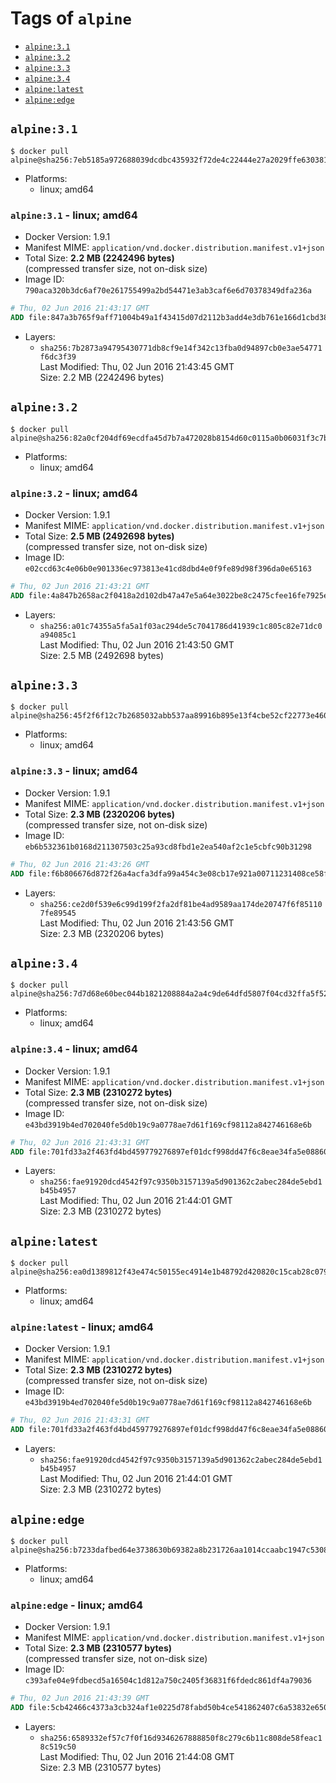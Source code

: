 <!-- THIS FILE IS GENERATED VIA '.template-helpers/generate-tag-details.pl' -->

# Tags of `alpine`

-	[`alpine:3.1`](#alpine31)
-	[`alpine:3.2`](#alpine32)
-	[`alpine:3.3`](#alpine33)
-	[`alpine:3.4`](#alpine34)
-	[`alpine:latest`](#alpinelatest)
-	[`alpine:edge`](#alpineedge)

## `alpine:3.1`

```console
$ docker pull alpine@sha256:7eb5185a972688039dcdbc435932f72de4c22444e27a2029ffe630381b8d6422
```

- Platforms:
  - linux; amd64

### `alpine:3.1` - linux; amd64

- Docker Version: 1.9.1
- Manifest MIME: `application/vnd.docker.distribution.manifest.v1+json`
- Total Size: **2.2 MB (2242496 bytes)**  
  (compressed transfer size, not on-disk size)
- Image ID: `790aca320b3dc6af70e261755499a2bd54471e3ab3caf6e6d70378349dfa236a`

```dockerfile
# Thu, 02 Jun 2016 21:43:17 GMT
ADD file:847a3b765f9aff71004b49a1f43415d07d2112b3add4e3db761e166d1cbd38d2 in /
```

- Layers:
  - `sha256:7b2873a94795430771db8cf9e14f342c13fba0d94897cb0e3ae54771f6dc3f39`  
    Last Modified: Thu, 02 Jun 2016 21:43:45 GMT  
    Size: 2.2 MB (2242496 bytes)

## `alpine:3.2`

```console
$ docker pull alpine@sha256:82a0cf204df69ecdfa45d7b7a472028b8154d60c0115a0b06031f3c7b32d8dd5
```

- Platforms:
  - linux; amd64

### `alpine:3.2` - linux; amd64

- Docker Version: 1.9.1
- Manifest MIME: `application/vnd.docker.distribution.manifest.v1+json`
- Total Size: **2.5 MB (2492698 bytes)**  
  (compressed transfer size, not on-disk size)
- Image ID: `e02ccd63c4e06b0e901336ec973813e41cd8dbd4e0f9fe89d98f396da0e65163`

```dockerfile
# Thu, 02 Jun 2016 21:43:21 GMT
ADD file:4a847b2658ac2f0418a2d102db47a47e5a64e3022be8c2475cfee16fe7925ebd in /
```

- Layers:
  - `sha256:a01c74355a5fa5a1f03ac294de5c7041786d41939c1c805c82e71dc0a94085c1`  
    Last Modified: Thu, 02 Jun 2016 21:43:50 GMT  
    Size: 2.5 MB (2492698 bytes)

## `alpine:3.3`

```console
$ docker pull alpine@sha256:45f2f6f12c7b2685032abb537aa89916b895e13f4cbe52cf22773e460577c69d
```

- Platforms:
  - linux; amd64

### `alpine:3.3` - linux; amd64

- Docker Version: 1.9.1
- Manifest MIME: `application/vnd.docker.distribution.manifest.v1+json`
- Total Size: **2.3 MB (2320206 bytes)**  
  (compressed transfer size, not on-disk size)
- Image ID: `eb6b532361b0168d211307503c25a93cd8fbd1e2ea540af2c1e5cbfc90b31298`

```dockerfile
# Thu, 02 Jun 2016 21:43:26 GMT
ADD file:f6b806676d872f26a4acfa3dfa99a454c3e08cb17e921a00711231408ce58f43 in /
```

- Layers:
  - `sha256:ce2d0f539e6c99d199f2fa2df81be4ad9589aa174de20747f6f851107fe89545`  
    Last Modified: Thu, 02 Jun 2016 21:43:56 GMT  
    Size: 2.3 MB (2320206 bytes)

## `alpine:3.4`

```console
$ docker pull alpine@sha256:7d7d68e60bec044b1821208884a2a4c9de64dfd5807f04cd32ffa5f5232d7848
```

- Platforms:
  - linux; amd64

### `alpine:3.4` - linux; amd64

- Docker Version: 1.9.1
- Manifest MIME: `application/vnd.docker.distribution.manifest.v1+json`
- Total Size: **2.3 MB (2310272 bytes)**  
  (compressed transfer size, not on-disk size)
- Image ID: `e43bd3919b4ed702040fe5d0b19c9a0778ae7d61f169cf98112a842746168e6b`

```dockerfile
# Thu, 02 Jun 2016 21:43:31 GMT
ADD file:701fd33a2f463fd4bd459779276897ef01dcf998dd47f6c8eae34fa5e0886046 in /
```

- Layers:
  - `sha256:fae91920dcd4542f97c9350b3157139a5d901362c2abec284de5ebd1b45b4957`  
    Last Modified: Thu, 02 Jun 2016 21:44:01 GMT  
    Size: 2.3 MB (2310272 bytes)

## `alpine:latest`

```console
$ docker pull alpine@sha256:ea0d1389812f43e474c50155ec4914e1b48792d420820c15cab28c0794034950
```

- Platforms:
  - linux; amd64

### `alpine:latest` - linux; amd64

- Docker Version: 1.9.1
- Manifest MIME: `application/vnd.docker.distribution.manifest.v1+json`
- Total Size: **2.3 MB (2310272 bytes)**  
  (compressed transfer size, not on-disk size)
- Image ID: `e43bd3919b4ed702040fe5d0b19c9a0778ae7d61f169cf98112a842746168e6b`

```dockerfile
# Thu, 02 Jun 2016 21:43:31 GMT
ADD file:701fd33a2f463fd4bd459779276897ef01dcf998dd47f6c8eae34fa5e0886046 in /
```

- Layers:
  - `sha256:fae91920dcd4542f97c9350b3157139a5d901362c2abec284de5ebd1b45b4957`  
    Last Modified: Thu, 02 Jun 2016 21:44:01 GMT  
    Size: 2.3 MB (2310272 bytes)

## `alpine:edge`

```console
$ docker pull alpine@sha256:b7233dafbed64e3738630b69382a8b231726aa1014ccaabc1947c5308a8910a7
```

- Platforms:
  - linux; amd64

### `alpine:edge` - linux; amd64

- Docker Version: 1.9.1
- Manifest MIME: `application/vnd.docker.distribution.manifest.v1+json`
- Total Size: **2.3 MB (2310577 bytes)**  
  (compressed transfer size, not on-disk size)
- Image ID: `c393afe04e9fdbecd5a16504c1d812a750c2405f36831f6fdedc861df4a79036`

```dockerfile
# Thu, 02 Jun 2016 21:43:39 GMT
ADD file:5cb42466c4373a3cb324af1e0225d78fabd50b4ce541862407c6a53832e650bc in /
```

- Layers:
  - `sha256:6589332ef57c7f0f16d9346267888850f8c279c6b11c808de58feac18c519c50`  
    Last Modified: Thu, 02 Jun 2016 21:44:08 GMT  
    Size: 2.3 MB (2310577 bytes)

